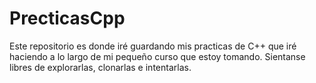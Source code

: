 # PrecticasCpp
Este repositorio es donde iré guardando mis practicas de C++ que iré haciendo a lo largo de mi pequeño curso que estoy tomando.
Sientanse libres de explorarlas, clonarlas e intentarlas.
